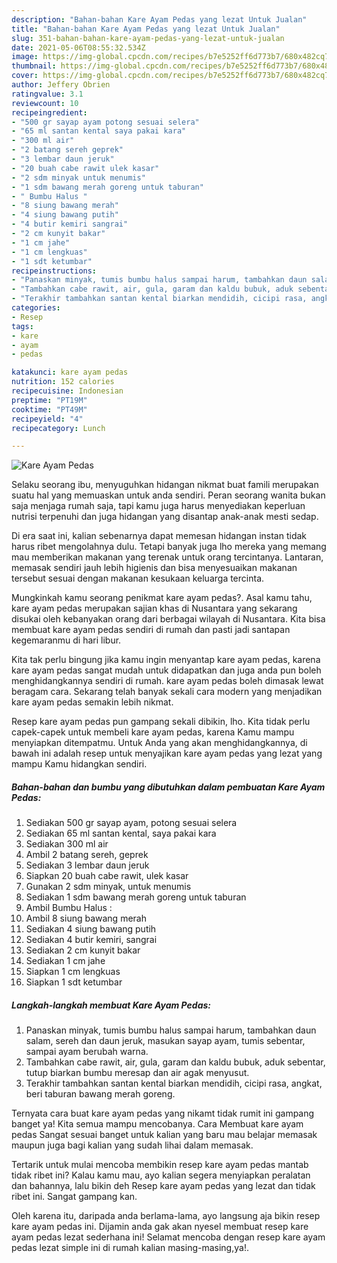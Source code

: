 ```yaml
---
description: "Bahan-bahan Kare Ayam Pedas yang lezat Untuk Jualan"
title: "Bahan-bahan Kare Ayam Pedas yang lezat Untuk Jualan"
slug: 351-bahan-bahan-kare-ayam-pedas-yang-lezat-untuk-jualan
date: 2021-05-06T08:55:32.534Z
image: https://img-global.cpcdn.com/recipes/b7e5252ff6d773b7/680x482cq70/kare-ayam-pedas-foto-resep-utama.jpg
thumbnail: https://img-global.cpcdn.com/recipes/b7e5252ff6d773b7/680x482cq70/kare-ayam-pedas-foto-resep-utama.jpg
cover: https://img-global.cpcdn.com/recipes/b7e5252ff6d773b7/680x482cq70/kare-ayam-pedas-foto-resep-utama.jpg
author: Jeffery Obrien
ratingvalue: 3.1
reviewcount: 10
recipeingredient:
- "500 gr sayap ayam potong sesuai selera"
- "65 ml santan kental saya pakai kara"
- "300 ml air"
- "2 batang sereh geprek"
- "3 lembar daun jeruk"
- "20 buah cabe rawit ulek kasar"
- "2 sdm minyak untuk menumis"
- "1 sdm bawang merah goreng untuk taburan"
- " Bumbu Halus "
- "8 siung bawang merah"
- "4 siung bawang putih"
- "4 butir kemiri sangrai"
- "2 cm kunyit bakar"
- "1 cm jahe"
- "1 cm lengkuas"
- "1 sdt ketumbar"
recipeinstructions:
- "Panaskan minyak, tumis bumbu halus sampai harum, tambahkan daun salam, sereh dan daun jeruk, masukan sayap ayam, tumis sebentar, sampai ayam berubah warna."
- "Tambahkan cabe rawit, air, gula, garam dan kaldu bubuk, aduk sebentar, tutup biarkan bumbu meresap dan air agak menyusut."
- "Terakhir tambahkan santan kental biarkan mendidih, cicipi rasa, angkat, beri taburan bawang merah goreng."
categories:
- Resep
tags:
- kare
- ayam
- pedas

katakunci: kare ayam pedas 
nutrition: 152 calories
recipecuisine: Indonesian
preptime: "PT19M"
cooktime: "PT49M"
recipeyield: "4"
recipecategory: Lunch

---
```



![Kare Ayam Pedas](https://img-global.cpcdn.com/recipes/b7e5252ff6d773b7/680x482cq70/kare-ayam-pedas-foto-resep-utama.jpg)

Selaku seorang ibu, menyuguhkan hidangan nikmat buat famili merupakan suatu hal yang memuaskan untuk anda sendiri. Peran seorang  wanita bukan saja menjaga rumah saja, tapi kamu juga harus menyediakan keperluan nutrisi terpenuhi dan juga hidangan yang disantap anak-anak mesti sedap.

Di era  saat ini, kalian sebenarnya dapat memesan hidangan instan tidak harus ribet mengolahnya dulu. Tetapi banyak juga lho mereka yang memang mau memberikan makanan yang terenak untuk orang tercintanya. Lantaran, memasak sendiri jauh lebih higienis dan bisa menyesuaikan makanan tersebut sesuai dengan makanan kesukaan keluarga tercinta. 



Mungkinkah kamu seorang penikmat kare ayam pedas?. Asal kamu tahu, kare ayam pedas merupakan sajian khas di Nusantara yang sekarang disukai oleh kebanyakan orang dari berbagai wilayah di Nusantara. Kita bisa membuat kare ayam pedas sendiri di rumah dan pasti jadi santapan kegemaranmu di hari libur.

Kita tak perlu bingung jika kamu ingin menyantap kare ayam pedas, karena kare ayam pedas sangat mudah untuk didapatkan dan juga anda pun boleh menghidangkannya sendiri di rumah. kare ayam pedas boleh dimasak lewat beragam cara. Sekarang telah banyak sekali cara modern yang menjadikan kare ayam pedas semakin lebih nikmat.

Resep kare ayam pedas pun gampang sekali dibikin, lho. Kita tidak perlu capek-capek untuk membeli kare ayam pedas, karena Kamu mampu menyiapkan ditempatmu. Untuk Anda yang akan menghidangkannya, di bawah ini adalah resep untuk menyajikan kare ayam pedas yang lezat yang mampu Kamu hidangkan sendiri.

<!--inarticleads1-->

##### Bahan-bahan dan bumbu yang dibutuhkan dalam pembuatan Kare Ayam Pedas:

1. Sediakan 500 gr sayap ayam, potong sesuai selera
1. Sediakan 65 ml santan kental, saya pakai kara
1. Sediakan 300 ml air
1. Ambil 2 batang sereh, geprek
1. Sediakan 3 lembar daun jeruk
1. Siapkan 20 buah cabe rawit, ulek kasar
1. Gunakan 2 sdm minyak, untuk menumis
1. Sediakan 1 sdm bawang merah goreng untuk taburan
1. Ambil  Bumbu Halus :
1. Ambil 8 siung bawang merah
1. Sediakan 4 siung bawang putih
1. Sediakan 4 butir kemiri, sangrai
1. Sediakan 2 cm kunyit bakar
1. Sediakan 1 cm jahe
1. Siapkan 1 cm lengkuas
1. Siapkan 1 sdt ketumbar




<!--inarticleads2-->

##### Langkah-langkah membuat Kare Ayam Pedas:

1. Panaskan minyak, tumis bumbu halus sampai harum, tambahkan daun salam, sereh dan daun jeruk, masukan sayap ayam, tumis sebentar, sampai ayam berubah warna.
1. Tambahkan cabe rawit, air, gula, garam dan kaldu bubuk, aduk sebentar, tutup biarkan bumbu meresap dan air agak menyusut.
1. Terakhir tambahkan santan kental biarkan mendidih, cicipi rasa, angkat, beri taburan bawang merah goreng.




Ternyata cara buat kare ayam pedas yang nikamt tidak rumit ini gampang banget ya! Kita semua mampu mencobanya. Cara Membuat kare ayam pedas Sangat sesuai banget untuk kalian yang baru mau belajar memasak maupun juga bagi kalian yang sudah lihai dalam memasak.

Tertarik untuk mulai mencoba membikin resep kare ayam pedas mantab tidak ribet ini? Kalau kamu mau, ayo kalian segera menyiapkan peralatan dan bahannya, lalu bikin deh Resep kare ayam pedas yang lezat dan tidak ribet ini. Sangat gampang kan. 

Oleh karena itu, daripada anda berlama-lama, ayo langsung aja bikin resep kare ayam pedas ini. Dijamin anda gak akan nyesel membuat resep kare ayam pedas lezat sederhana ini! Selamat mencoba dengan resep kare ayam pedas lezat simple ini di rumah kalian masing-masing,ya!.

